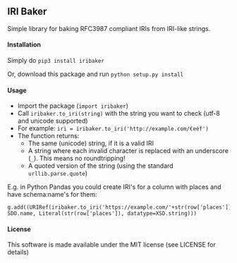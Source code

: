 ## IRI Baker ##

Simple library for baking RFC3987 compliant IRIs from IRI-like strings.

#### Installation

Simply do `pip3 install iribaker`

Or, download this package and run `python setup.py install`

#### Usage

* Import the package (`import iribaker`)
* Call `iribaker.to_iri(string)` with the string you want to check (utf-8 and unicode supported)
* For example: `iri = iribaker.to_iri('http://example.com/€eéf')`
* The function returns:
  * The same (unicode) string, if it is a valid IRI
  * A string where each invalid character is replaced with an underscore (`_`). This means no roundtripping!
  * A quoted version of the string (using the standard `urllib.parse.quote`)

E.g. in Python Pandas you could create IRI's for a column with places and have schema:name's for them:
```
g.add((URIRef(iribaker.to_iri('https://example.com/'+str(row['places']))), SDO.name, Literal(str(row['places']), datatype=XSD.string)))
```

#### License

This software is made available under the MIT license (see LICENSE for details)
